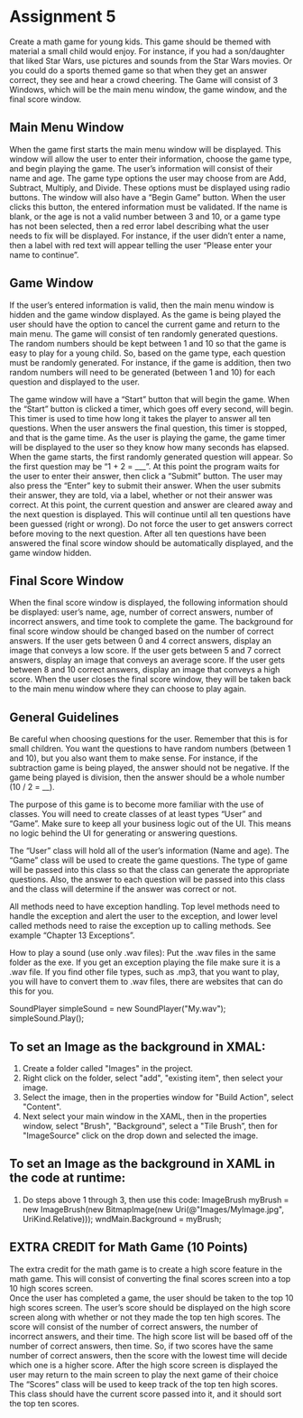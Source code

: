 # Assignment 5 #

Create a math game for young kids.  This game should be themed with material a small child would enjoy.  For instance, if you had a son/daughter that liked Star Wars, use pictures and sounds from the Star Wars movies.  Or you could do a sports themed game so that when they get an answer correct, they see and hear a crowd cheering.  The Game will consist of 3 Windows, which will be the main menu window, the game window, and the final score window.

## Main Menu Window ##

When the game first starts the main menu window will be displayed.  This window will allow the user to enter their information, choose the game type, and begin playing the game.  The user’s information will consist of their name and age.  The game type options the user may choose from are Add, Subtract, Multiply, and Divide.  These options must be displayed using radio buttons.  The window will also have a “Begin Game” button.  When the user clicks this button, the entered information must be validated.  If the name is blank, or the age is not a valid number between 3 and 10, or a game type has not been selected, then a red error label describing what the user needs to fix will be displayed.  For instance, if the user didn’t enter a name, then a label with red text will appear telling the user “Please enter your name to continue”.

## Game Window ##

If the user’s entered information is valid, then the main menu window is hidden and the game window displayed.  As the game is being played the user should have the option to cancel the current game and return to the main menu.  The game will consist of ten randomly generated questions.  The random numbers should be kept between 1 and 10 so that the game is easy to play for a young child.  So, based on the game type, each question must be randomly generated.  For instance, if the game is addition, then two random numbers will need to be generated (between 1 and 10) for each question and displayed to the user.  

The game window will have a “Start” button that will begin the game.  When the “Start” button is clicked a timer, which goes off every second, will begin.  This timer is used to time how long it takes the player to answer all ten questions.  When the user answers the final question, this timer is stopped, and that is the game time.  As the user is playing the game, the game timer will be displayed to the user so they know how many seconds has elapsed.
When the game starts, the first randomly generated question will appear.  So the first question may be “1 + 2 = ___”.  At this point the program waits for the user to enter their answer, then click a “Submit” button.  The user may also press the “Enter” key to submit their answer.  When the user submits their answer, they are told, via a label, whether or not their answer was correct.  At this point, the current question and answer are cleared away and the next question is displayed.  This will continue until all ten questions have been guessed (right or wrong).  Do not force the user to get answers correct before moving to the next question.
After all ten questions have been answered the final score window should be automatically displayed, and the game window hidden.  

## Final Score Window ##

When the final score window is displayed, the following information should be displayed: user’s name, age, number of correct answers, number of incorrect answers, and time took to complete the game.  The background for final score window should be changed based on the number of correct answers.  If the user gets between 0 and 4 correct answers, display an image that conveys a low score.  If the user gets between 5 and 7 correct answers, display an image that conveys an average score.   If the user gets between 8 and 10 correct answers, display an image that conveys a high score.
When the user closes the final score window, they will be taken back to the main menu window where they can choose to play again.


## General Guidelines ##
Be careful when choosing questions for the user.  Remember that this is for small children.  You want the questions to have random numbers (between 1 and 10), but you also want them to make sense.  For instance, if the subtraction game is being played, the answer should not be negative.  If the game being played is division, then the answer should be a whole number (10 / 2 = __).

The purpose of this game is to become more familiar with the use of classes.  You will need to create classes of at least types “User” and “Game”.  Make sure to keep all your business logic out of the UI.  This means no logic behind the UI for generating or answering questions.

The “User” class will hold all of the user’s information (Name and age).  The “Game” class will be used to create the game questions.  The type of game will be passed into this class so that the class can generate the appropriate questions.  Also, the answer to each question will be passed into this class and the class will determine if the answer was correct or not.

All methods need to have exception handling.  Top level methods need to handle the exception and alert the user to the exception, and lower level called methods need to raise the exception up to calling methods.  See example “Chapter 13 Exceptions”.

How to play a sound (use only .wav files):
Put the .wav files in the same folder as the exe.  If you get an exception playing the file make sure it is a .wav file.  If you find other file types, such as .mp3, that you want to play, you will have to convert them to .wav files, there are websites that can do this for you.
 
SoundPlayer simpleSound = new SoundPlayer("My.wav");
simpleSound.Play();

## To set an Image as the background in XMAL: ##

1. Create a folder called "Images" in the project.
2. Right click on the folder, select "add", "existing item", then select your image.
3. Select the image, then in the properties window for "Build Action", select "Content".
3. Next select your main window in the XAML, then in the properties window, select "Brush", "Background", select a "Tile Brush”, then for "ImageSource" click on the drop down and selected the image.

## To set an Image as the background in XAML in the code at runtime: ##

1. Do steps above 1 through 3, then use this code:
ImageBrush myBrush = new ImageBrush(new BitmapImage(new Uri(@"Images/MyImage.jpg", UriKind.Relative)));
wndMain.Background = myBrush;

## EXTRA CREDIT for Math Game (10 Points) ##

The extra credit for the math game is to create a high score feature in the math game.  This will consist of converting the final scores screen into a top 10 high scores screen.  
Once the user has completed a game, the user should be taken to the top 10 high scores screen.  The user’s score should be displayed on the high score screen along with whether or not they made the top ten high scores.  The score will consist of the number of correct answers, the number of incorrect answers, and their time.  The high score list will be based off of the number of correct answers, then time.  So, if two scores have the same number of correct answers, then the score with the lowest time will decide which one is a higher score.  After the high score screen is displayed the user may return to the main screen to play the next game of their choice
The “Scores” class will be used to keep track of the top ten high scores.  This class should have the current score passed into it, and it should sort the top ten scores.
